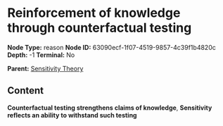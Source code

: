 # Reinforcement of knowledge through counterfactual testing

**Node Type:** reason
**Node ID:** 63090ecf-1f07-4519-9857-4c39f1b4820c
**Depth:** -1
**Terminal:** No

**Parent:** [Sensitivity Theory](sensitivity-theory.md)

## Content

**Counterfactual testing strengthens claims of knowledge**, **Sensitivity reflects an ability to withstand such testing**
